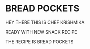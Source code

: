 # BREAD POCKETS

HEY THERE THIS IS CHEF KRISHMIKA

READY WITH NEW SNACK RECIPE

THE RECIPE IS BREAD POCKETS
